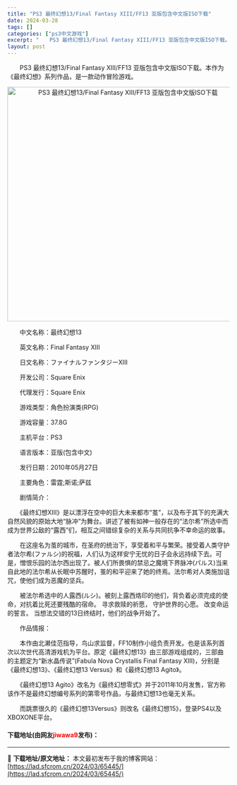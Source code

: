 ```yaml
---
title: "PS3 最终幻想13/Final Fantasy XIII/FF13 亚版包含中文版ISO下载"
date: 2024-03-28
tags: []
categories: ["ps3中文游戏"]
excerpt: "　　PS3 最终幻想13/Final Fantasy XIII/FF13 亚版包含中文版ISO下载。本作为《最终幻想》系列作品，是一款动作冒险游戏。 　　中文名称：最终幻想13 　　英文名称：Final Fantasy XIII 　　日文名称：ファイナルファンタジーXIII 　　开发公司：Squar&hellip;"
layout: post
---
```


 <p>　　PS3 最终幻想13/Final Fantasy XIII/FF13 亚版包含中文版ISO下载。本作为《最终幻想》系列作品，是一款动作冒险游戏。</p> <p align="center"><img align="" border="0" src="https://lad.sfcrom.cn/wp-content/uploads/2024/03/20240328_66051071c7321.png" width="531" alt="PS3 最终幻想13/Final Fantasy XIII/FF13 亚版包含中文版ISO下载" /></p> <p>　　中文名称：最终幻想13</p> <p>　　英文名称：Final Fantasy XIII</p> <p>　　日文名称：ファイナルファンタジーXIII</p> <p>　　开发公司：Square Enix</p> <p>　　代理发行：Square Enix</p> <p>　　游戏类型：角色扮演类(RPG)</p> <p>　　游戏容量：37.8G</p> <p>　　主机平台：PS3</p> <p>　　语言版本：亚版(包含中文)</p> <p>　　发行日期：2010年05月27日</p> <p>　　主要角色：雷霆;斯诺;萨兹</p> <p>　　剧情简介：</p> <p>　　《最终幻想XIII》是以漂浮在空中的巨大未来都市&ldquo;茧&rdquo;，以及布于其下的充满大自然风貌的原始大地&ldquo;脉冲&rdquo;为舞台。讲述了被有如神一般存在的&ldquo;法尔希&rdquo;所选中而成为世界公敌的&ldquo;露西&rdquo;们，相互之间错综复杂的关系与共同抗争不幸命运的故事。</p> <p>　　在这座名为茧的城市，在圣府的统治下，享受着和平与繁荣。接受着人类守护者法尔希(ファルシ)的祝福，人们认为这样安宁无忧的日子会永远持续下去。可是，憎恨乐园的法尔西出现了。被人们所畏惧的禁忌之魔境下界脉冲(パルス)当来自此地的法尔希从长眠中苏醒时，茧的和平迎来了她的终焉。法尔希对人类施加诅咒，使他们成为恶魔的坚兵。</p> <p>　　被法尔希选中的人露西(ルシ)。被刻上露西烙印的他们，背负着必须完成的使命，对抗着比死还要残酷的宿命。 寻求救赎的祈愿， 守护世界的心愿。 改变命运的誓言。 当想法交错的13日终结时，他们的战争开始了。</p> <p>　　作品情报：</p> <p>　　本作由北濑佳范指导，鸟山求监督，FF10制作小组负责开发。也是该系列首次以次世代高清游戏机为平台。原定《最终幻想13》由三部游戏组成的，三部曲的主题定为&ldquo;新水晶传说&rdquo;(Fabula Nova Crystallis Final Fantasy XIII)，分别是《最终幻想13》、《最终幻想13 Versus》和《最终幻想13 Agito》。</p> <p>　　《最终幻想13 Agito》改名为《最终幻想零式》并于2011年10月发售，官方称该作不是最终幻想编号系列的第零号作品，与最终幻想13也毫无关系。</p> <p>　　而跳票很久的《最终幻想13Versus》则改名《最终幻想15》，登录PS4以及XBOXONE平台。</p> <p><h4>下载地址(由网友<font color="red">jiwawa9</font>发布)：</h4></p> 

---
📖 **下载地址/原文地址：** 本文最初发布于我的博客网站：[https://lad.sfcrom.cn/2024/03/65445/](https://lad.sfcrom.cn/2024/03/65445/)
